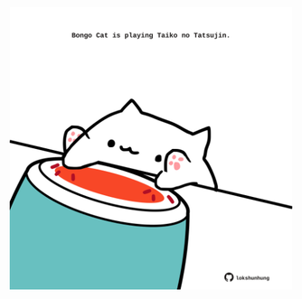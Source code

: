 <!-- built at 04/02/2022, 24:01:22 UTC -->
<p align="center">
  <img width="500" height="500" src="./ReadmeImage.svg">
</p>
